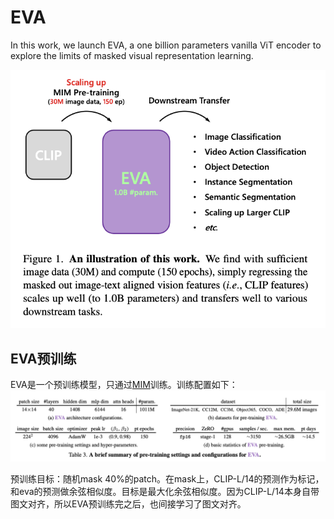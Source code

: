 # EVA

In this work, we launch EVA, a one billion parameters vanilla ViT encoder to explore the limits of masked visual representation learning.

![](../images/eva.png)

## EVA预训练
EVA是一个预训练模型，只通过[MIM](notes/mim.md)训练。训练配置如下：
![](../images/eva2.png)

预训练目标：随机mask 40%的patch。在mask上，CLIP-L/14的预测作为标记，和eva的预测做余弦相似度。目标是最大化余弦相似度。因为CLIP-L/14本身自带图文对齐，所以EVA预训练完之后，也间接学习了图文对齐。







